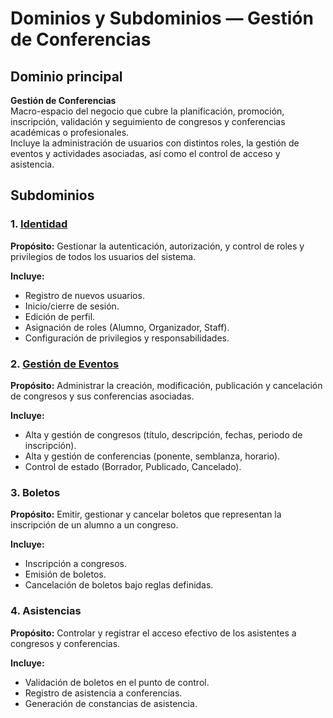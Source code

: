 # Dominios y Subdominios — Gestión de Conferencias

## Dominio principal
**Gestión de Conferencias**  
Macro-espacio del negocio que cubre la planificación, promoción, inscripción, validación y seguimiento de congresos y conferencias académicas o profesionales.  
Incluye la administración de usuarios con distintos roles, la gestión de eventos y actividades asociadas, así como el control de acceso y asistencia.

## Subdominios

### 1. [Identidad](../subdominios/identidad-1/identidad-1.md)
**Propósito:** Gestionar la autenticación, autorización, y control de roles y privilegios de todos los usuarios del sistema.

**Incluye:**
- Registro de nuevos usuarios.
- Inicio/cierre de sesión.
- Edición de perfil.
- Asignación de roles (Alumno, Organizador, Staff).
- Configuración de privilegios y responsabilidades.

### 2. [Gestión de Eventos](../subdominios/gestion-de-eventos-2/gestion-de-eventos-2.md)
**Propósito:** Administrar la creación, modificación, publicación y cancelación de congresos y sus conferencias asociadas.

**Incluye:**
- Alta y gestión de congresos (título, descripción, fechas, periodo de inscripción).
- Alta y gestión de conferencias (ponente, semblanza, horario).
- Control de estado (Borrador, Publicado, Cancelado).

### 3. Boletos
**Propósito:** Emitir, gestionar y cancelar boletos que representan la inscripción de un alumno a un congreso.

**Incluye:**
- Inscripción a congresos.
- Emisión de boletos.
- Cancelación de boletos bajo reglas definidas.

### 4. Asistencias
**Propósito:** Controlar y registrar el acceso efectivo de los asistentes a congresos y conferencias.

**Incluye:**
- Validación de boletos en el punto de control.
- Registro de asistencia a conferencias.
- Generación de constancias de asistencia.
